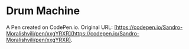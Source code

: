 # Drum Machine

A Pen created on CodePen.io. Original URL: [https://codepen.io/Sandro-Moralishvili/pen/xxgYRXR](https://codepen.io/Sandro-Moralishvili/pen/xxgYRXR).


